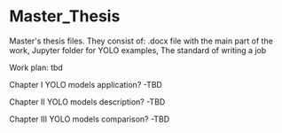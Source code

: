<h1>Master_Thesis</h1>

Master's thesis files. They consist of:
.docx file with the main part of the work,
Jupyter folder for YOLO examples,
The standard of writing a job

Work plan:
tbd

Chapter I YOLO models application?
-TBD

Chapter II YOLO models description?
-TBD

Chapter III YOLO models comparison?
-TBD
